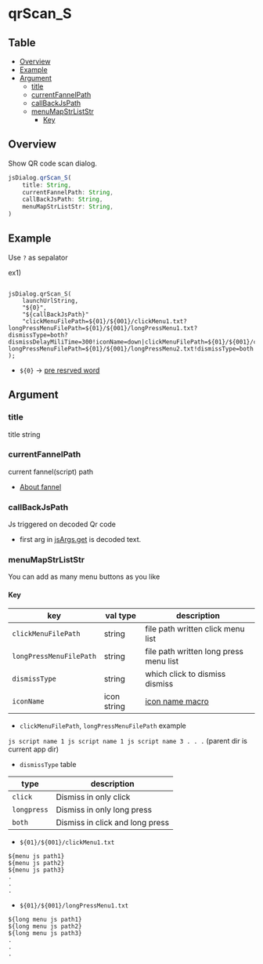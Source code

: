 # qrScan_S


Table
-----------------
* [Overview](#overview)
* [Example](#example)
* [Argument](#argument)
    * [title](#title)
    * [currentFannelPath](#currentfannelpath)
    * [callBackJsPath](#callbackjspath)
    * [menuMapStrListStr](#menumapstrliststr)
        * [Key](#key)

## Overview

Show QR code scan dialog.

```js.js
jsDialog.qrScan_S(
    title: String,
    currentFannelPath: String,
    callBackJsPath: String,
    menuMapStrListStr: String,
)
```


## Example

Use `?` as sepalator

ex1)
```

jsDialog.qrScan_S(
    launchUrlString,
    "${0}",
    "${callBackJsPath}"
    "clickMenuFilePath=${01}/${001}/clickMenu1.txt?longPressMenuFilePath=${01}/${001}/longPressMenu1.txt?dismissType=both?dismissDelayMiliTime=300!iconName=down|clickMenuFilePath=${01}/${001}/clickMenu2.txt?longPressMenuFilePath=${01}/${001}/longPressMenu2.txt!dismissType=both!dismissDelayMiliTime=300!label=exra",
);

```

- `${0}` -> [pre resrved word](https://github.com/puutaro/CommandClick/blob/master/md/developer/js_pre_reserved_word.md)


## Argument

### title

title string

### currentFannelPath

current fannel(script) path
- [About fannel](https://github.com/puutaro/commandclick-repository#commandclick-repository)


### callBackJsPath

Js triggered on decoded Qr code

- first arg in [jsArgs.get](https://github.com/puutaro/CommandClick/blob/master/md/developer/js_interface/functions/JsArgs/get.md) is decoded text.


### menuMapStrListStr

You can add as many menu buttons as you like

#### Key

| key                     | val type    | description                            |  
|-------------------------|-------------|----------------------------------------|  
| `clickMenuFilePath`     | string      | file path written click menu list      |  
| `longPressMenuFilePath` | string      | file path written long press menu list |  
| `dismissType`           | string      | which click to dismiss dismiss         |
| `iconName`              | icon string | [icon name macro](https://github.com/puutaro/CommandClick/blob/master/md/developer/collection/icons.md)                        | 

- `clickMenuFilePath`, `longPressMenuFilePath` example

`
js script name 1
js script name 1
js script name 3
.
.
.
`
(parent dir is current app dir)

- `dismissType` table

| type | description | 
| ------- | ------- |  
| `click` | Dismiss in only click |  
| `longpress` | Dismiss in only long press |  
| `both` | Dismiss in click and long press |


- `${01}/${001}/clickMenu1.txt`

```tsv.tsv
${menu js path1}
${menu js path2}
${menu js path3}
.
.
.
```

- `${01}/${001}/longPressMenu1.txt`

```tsv.tsv
${long menu js path1}
${long menu js path2}
${long menu js path3}
.
.
.
```
